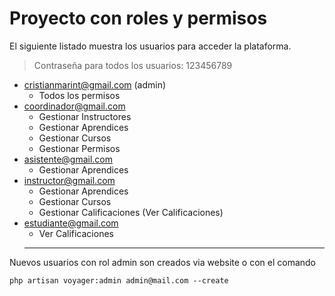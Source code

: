 
# Proyecto con roles y permisos
El siguiente listado muestra los usuarios para acceder la plataforma.
> Contraseña para todos los usuarios: 123456789
- cristianmarint@gmail.com (admin)
	- Todos los permisos
- coordinador@gmail.com
	- Gestionar Instructores
	- Gestionar Aprendices
	- Gestionar Cursos
	- Gestionar Permisos
- asistente@gmail.com
	- Gestionar Aprendices
- instructor@gmail.com
	- Gestionar Aprendices
	- Gestionar Cursos
	- Gestionar Calificaciones (Ver Calificaciones)
- estudiante@gmail.com
	- Ver Calificaciones
	---
Nuevos usuarios con rol admin son creados via website o con el comando
```
php artisan voyager:admin admin@mail.com --create
```
